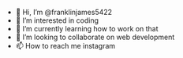 - 👋 Hi, I’m @franklinjames5422
- 👀 I’m interested in coding 
- 🌱 I’m currently learning how to work on that 
- 💞️ I’m looking to collaborate on web development 
- 📫 How to reach me instagram

<!---
franklinjames5422/franklinjames5422 is a ✨ special ✨ repository because its `README.md` (this file) appears on your GitHub profile.
You can click the Preview link to take a look at your changes.
--->
